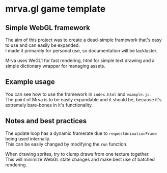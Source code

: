 # mrva.gl game template

## Simple WebGL framework

The aim of this project was to create a dead-simple framework
that's easy to use and can easily be expanded.  
I made it primarely for personal use, so documentation will be lackluster.

Mrva uses WeGL1 for fast rendering, html for simple text drawing
and a simple dictionary wrapper for managing assets.

## Example usage

You can see how to use the framework in `index.html` and `example.js`.  
The point of Mrva is to be easily expandable and it should be,
because it's extremely bare-bones in it's functionality.

## Notes and best practices

The update loop has a dynamic framerate due to `requestAnimationFrame`
being used internally.  
This can be easily changed by modifying the `run` function.

When drawing sprites, try to clump draws from one texture together.  
This will minimize WebGL state changes and make best use of batched rendering.
